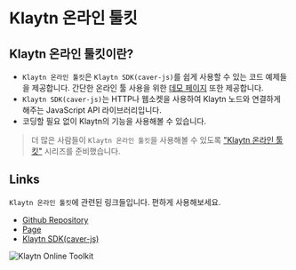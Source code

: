# Klaytn 온라인 툴킷 <a id="klaytn-online-toolkit"></a>

## Klaytn 온라인 툴킷이란?<a id="what-is-the-klaytn-online-toolkit"></a>
* `Klaytn 온라인 툴킷`은 `Klaytn SDK(caver-js)`를 쉽게 사용할 수 있는 코드 예제들을 제공합니다. 간단한 온라인 툴 사용을 위한 [데모 페이지](https://toolkit.klaytn.foundation)  또한 제공합니다.
* `Klaytn SDK(caver-js)`는 HTTP나 웹소켓을 사용하여 Klaytn 노드와 연결하게 해주는 JavaScript API 라이브러리입니다.
* 코딩할 필요 없이 Klaytn의 기능을 사용해볼 수 있습니다.

> 더 많은 사람들이 `Klaytn 온라인 툴킷`을 사용해볼 수 있도록 ["Klaytn 온라인 툴킷"](https://medium.com/klaytn/using-klaytn-online-toolkit-1-multisig-60399a0b0278) 시리즈를 준비했습니다.

## Links <a id="links"></a>
`Klaytn 온라인 툴킷`에 관련된 링크들입니다. 편하게 사용해보세요.
* [Github Repository](https://github.com/klaytn/klaytn-online-toolkit)
* [Page](https://toolkit.klaytn.foundation)
* [Klaytn SDK(caver-js)](https://docs.klaytn.foundation/dapp/sdk/caver-js)

![Klaytn Online Toolkit](./img/klaytn-online-toolkit.png)

